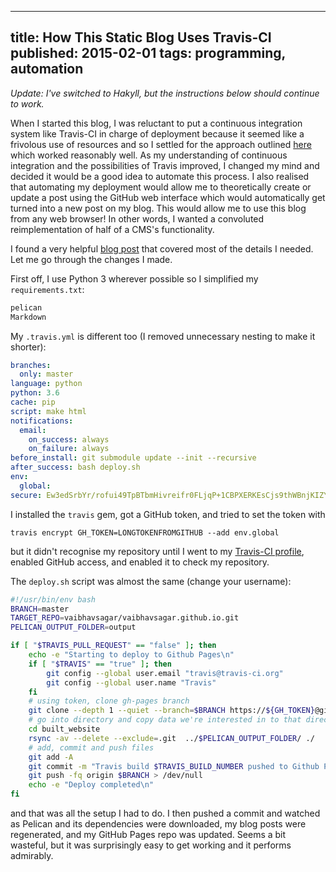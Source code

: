 --------------------------------------------------------------------------------
title: How This Static Blog Uses Travis-CI
published: 2015-02-01
tags: programming, automation
--------------------------------------------------------------------------------

_Update: I've switched to Hakyll, but the instructions below should continue to
work._

When I started this blog, I was reluctant to put a continuous integration
system like Travis-CI in charge of deployment because it seemed like a
frivolous use of resources and so I settled for the approach outlined
[here](http://mathamy.com/migrating-to-github-pages-using-pelican.html) which
worked reasonably well. As my understanding of continuous integration and the
possibilities of Travis improved, I changed my mind and decided it would be a
good idea to automate this process. I also realised that automating my
deployment would allow me to theoretically create or update a post using the
GitHub web interface which would automatically get turned into a new post on my
blog.  This would allow me to use this blog from any web browser! In other
words, I wanted a convoluted reimplementation of half of a CMS's functionality.

I found a very helpful [blog
post](http://zonca.github.io/2013/09/automatically-build-pelican-and-publish-to-github-pages.html)
that covered most of the details I needed. Let me go through the changes I
made.

First off, I use Python 3 wherever possible so I simplified my
`requirements.txt`:

```markdown
pelican
Markdown
```

My `.travis.yml` is different too (I removed unnecessary nesting to make it
shorter):

```yaml
branches:
  only: master
language: python
python: 3.6
cache: pip
script: make html
notifications:
  email:
    on_success: always
    on_failure: always
before_install: git submodule update --init --recursive
after_success: bash deploy.sh
env:
  global:
secure: Ew3edSrbYr/rofui49TpBTbmHivreifr0FLjqP+1CBPXERKEsCjs9thWBnjKIZYirfetMb5ShF9EZ1g8D459BS7Sn+ziXUP4X3I4jvdx1Yj55o2CuWOD6Gx6ShPkWEhZRZhFFIKpGfLO4XAKP3suSPJvB1Lp67GC0BFyPucSSU8=
```

I installed the `travis` gem, got a GitHub token, and tried to set the token
with

    travis encrypt GH_TOKEN=LONGTOKENFROMGITHUB --add env.global

but it didn't recognise my repository until I went to my [Travis-CI
profile](https://travis-ci.org/profile/), enabled GitHub access, and enabled it
to check my repository.

The `deploy.sh` script was almost the same (change your username):

```bash
#!/usr/bin/env bash
BRANCH=master
TARGET_REPO=vaibhavsagar/vaibhavsagar.github.io.git
PELICAN_OUTPUT_FOLDER=output

if [ "$TRAVIS_PULL_REQUEST" == "false" ]; then
    echo -e "Starting to deploy to Github Pages\n"
    if [ "$TRAVIS" == "true" ]; then
        git config --global user.email "travis@travis-ci.org"
        git config --global user.name "Travis"
    fi
    # using token, clone gh-pages branch
    git clone --depth 1 --quiet --branch=$BRANCH https://${GH_TOKEN}@github.com/$TARGET_REPO built_website > /dev/null
    # go into directory and copy data we're interested in to that directory
    cd built_website
    rsync -av --delete --exclude=.git  ../$PELICAN_OUTPUT_FOLDER/ ./
    # add, commit and push files
    git add -A
    git commit -m "Travis build $TRAVIS_BUILD_NUMBER pushed to Github Pages"
    git push -fq origin $BRANCH > /dev/null
    echo -e "Deploy completed\n"
fi
```

and that was all the setup I had to do. I then pushed a commit and watched as
Pelican and its dependencies were downloaded, my blog posts were regenerated,
and my GitHub Pages repo was updated. Seems a bit wasteful, but it was
surprisingly easy to get working and it performs admirably.
